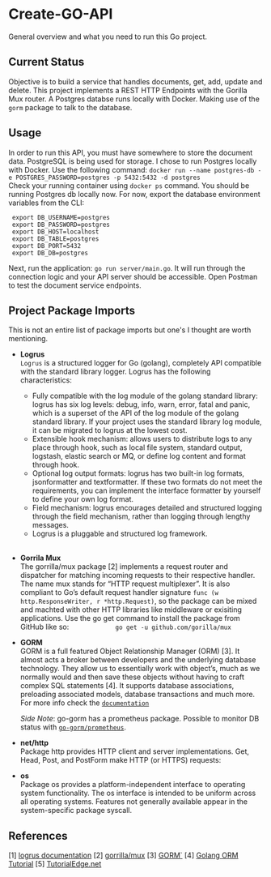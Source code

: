 # Create-GO-API

General overview and what you need to run this Go project.

## Current Status
Objective is to build a service that handles documents, get, add, update and delete. 
This project implements a REST HTTP Endpoints with the Gorilla Mux router. A Postgres databse runs locally with Docker. Making use of the `gorm` package to talk to the database. 


## Usage
In order to run this API, you must have somewhere to store the document data. PostgreSQL is being used for storage. I chose to run Postgres locally with Docker. Use the following command:
`docker run --name postgres-db -e POSTGRES_PASSWORD=postgres -p 5432:5432 -d postgres` <br>
Check your running container using `docker ps` command. You should be running Postgres db locally now. For now, export the database environment variables from the CLI:
```
 export DB_USERNAME=postgres
 export DB_PASSWORD=postgres
 export DB_HOST=localhost
 export DB_TABLE=postgres
 export DB_PORT=5432
 export DB_DB=postgres
```
Next, run the application: `go run server/main.go`. It will run through the connection logic and your API server should be accessible. Open Postman to test the document service endpoints.


## Project Package Imports

This is not an entire list of package imports but one's I thought are worth mentioning.

- **Logrus** <br>
  `Logrus` is a structured logger for Go (golang), completely API compatible with the standard library logger. Logrus has the following characteristics:
  

    - Fully compatible with the log module of the golang standard library: logrus has six log levels: debug, info, warn, error, fatal and panic, which is a superset of the API of the log module of the golang standard library. If your project uses the standard library log module, it can be migrated to logrus at the lowest cost.
    - Extensible hook mechanism: allows users to distribute logs to any place through hook, such as local file system, standard output, logstash, elastic search or MQ, or define log content and format through hook.
    - Optional log output formats: logrus has two built-in log formats, jsonformatter and textformatter. If these two formats do not meet the requirements, you can implement the interface formatter by yourself to define your own log format.
    - Field mechanism: logrus encourages detailed and structured logging through the field mechanism, rather than logging through lengthy messages.
    - Logrus is a pluggable and structured log framework.
    <br>

- **Gorrila Mux** <br>
  The gorrilla/mux package [2] implements a request router and dispatcher for matching incoming requests to their respective handler. The name mux stands for “HTTP request multiplexer”. It is also compliant to Go’s default request handler signature `func (w http.ResponseWriter, r *http.Request)`, so the package can be mixed and machted with other HTTP libraries like middleware or exisiting applications. Use the go get command to install the package from GitHub like so: 
  &emsp;&emsp;&emsp;&emsp;&emsp;&emsp; ```go get -u github.com/gorilla/mux``` <br>

- **GORM** <br>
  GORM is a full featured Object Relationship Manager (ORM) [3]. It almost acts a broker between developers and the underlying database technology. They allow us to essentially work with object’s, much as we normally would and then save these objects without having to craft complex SQL statements [4].
  It supports database associations, preloading associated models, database transactions and much more. For more info check the [`documentation`](https://gorm.io/docs/) <br>

  <em>Side Note</em>: go-gorm has a prometheus package. Possible to monitor DB status with [`go-gorm/prometheus`](https://github.com/go-gorm/prometheus). <br>

- **net/http** <br>
  Package http provides HTTP client and server implementations.
  Get, Head, Post, and PostForm make HTTP (or HTTPS) requests: <br>

- **os** <br>
  Package os provides a platform-independent interface to operating system functionality. The os interface is intended to be uniform across all operating systems. Features not generally available appear in the system-specific package syscall. 

## References

[1] [logrus documentation](https://pkg.go.dev/github.com/sirupsen/logrus#section-documentation)
[2] [gorrilla/mux](https://github.com/gorilla/mux)
[3] [GORM`](https://github.com/go-gorm/gorm)
[4] [Golang ORM Tutorial](https://tutorialedge.net/golang/golang-orm-tutorial/)
[5] [TutorialEdge.net](https://tutorialedge.net/)
